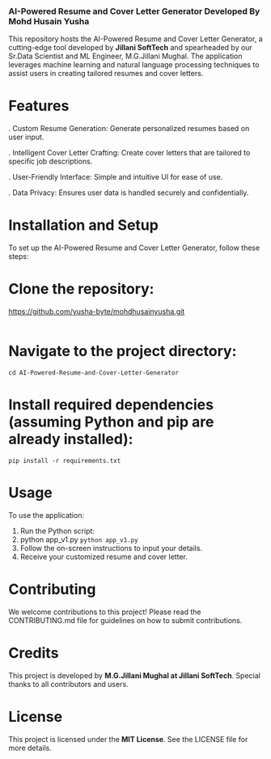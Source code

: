 ### AI-Powered Resume and Cover Letter Generator Developed By Mohd Husain Yusha
This repository hosts the AI-Powered Resume and Cover Letter Generator, a cutting-edge tool developed by **Jillani SoftTech** and spearheaded by our Sr.Data Scientist and ML Engineer, M.G.Jillani Mughal. The application leverages machine learning and natural language processing techniques to assist users in creating tailored resumes and cover letters.

# Features
. Custom Resume Generation: Generate personalized resumes based on user input.

. Intelligent Cover Letter Crafting: Create cover letters that are tailored to specific job descriptions.

. User-Friendly Interface: Simple and intuitive UI for ease of use.

. Data Privacy: Ensures user data is handled securely and confidentially.

# Installation and Setup
To set up the AI-Powered Resume and Cover Letter Generator, follow these steps:

# Clone the repository:
https://github.com/yusha-byte/mohdhusainyusha.git
```

```
# Navigate to the project directory:
```
cd AI-Powered-Resume-and-Cover-Letter-Generator
```
# Install required dependencies (assuming Python and pip are already installed):
```
pip install -r requirements.txt
```
# Usage
To use the application:

1. Run the Python script:
2. python app_v1.py ``` python app_v1.py ```
3. Follow the on-screen instructions to input your details.
4. Receive your customized resume and cover letter.

# Contributing
We welcome contributions to this project! Please read the CONTRIBUTING.md file for guidelines on how to submit contributions.

# Credits
This project is developed by **M.G.Jillani Mughal at Jillani SoftTech**. Special thanks to all contributors and users.

# License
This project is licensed under the **MIT License**. See the LICENSE file for more details.


